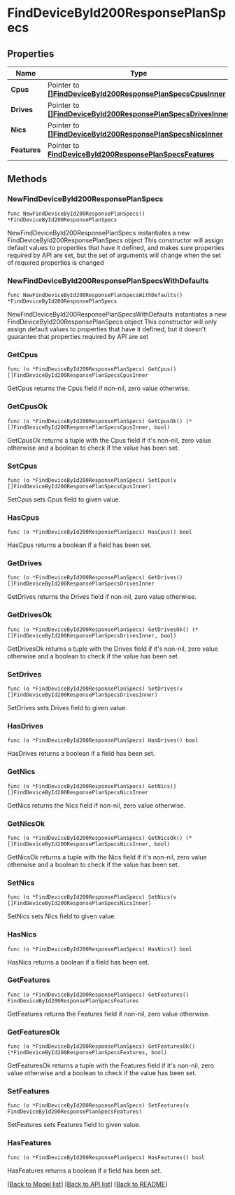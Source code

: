 # FindDeviceById200ResponsePlanSpecs

## Properties

Name | Type | Description | Notes
------------ | ------------- | ------------- | -------------
**Cpus** | Pointer to [**[]FindDeviceById200ResponsePlanSpecsCpusInner**](FindDeviceById200ResponsePlanSpecsCpusInner.md) |  | [optional] 
**Drives** | Pointer to [**[]FindDeviceById200ResponsePlanSpecsDrivesInner**](FindDeviceById200ResponsePlanSpecsDrivesInner.md) |  | [optional] 
**Nics** | Pointer to [**[]FindDeviceById200ResponsePlanSpecsNicsInner**](FindDeviceById200ResponsePlanSpecsNicsInner.md) |  | [optional] 
**Features** | Pointer to [**FindDeviceById200ResponsePlanSpecsFeatures**](FindDeviceById200ResponsePlanSpecsFeatures.md) |  | [optional] 

## Methods

### NewFindDeviceById200ResponsePlanSpecs

`func NewFindDeviceById200ResponsePlanSpecs() *FindDeviceById200ResponsePlanSpecs`

NewFindDeviceById200ResponsePlanSpecs instantiates a new FindDeviceById200ResponsePlanSpecs object
This constructor will assign default values to properties that have it defined,
and makes sure properties required by API are set, but the set of arguments
will change when the set of required properties is changed

### NewFindDeviceById200ResponsePlanSpecsWithDefaults

`func NewFindDeviceById200ResponsePlanSpecsWithDefaults() *FindDeviceById200ResponsePlanSpecs`

NewFindDeviceById200ResponsePlanSpecsWithDefaults instantiates a new FindDeviceById200ResponsePlanSpecs object
This constructor will only assign default values to properties that have it defined,
but it doesn't guarantee that properties required by API are set

### GetCpus

`func (o *FindDeviceById200ResponsePlanSpecs) GetCpus() []FindDeviceById200ResponsePlanSpecsCpusInner`

GetCpus returns the Cpus field if non-nil, zero value otherwise.

### GetCpusOk

`func (o *FindDeviceById200ResponsePlanSpecs) GetCpusOk() (*[]FindDeviceById200ResponsePlanSpecsCpusInner, bool)`

GetCpusOk returns a tuple with the Cpus field if it's non-nil, zero value otherwise
and a boolean to check if the value has been set.

### SetCpus

`func (o *FindDeviceById200ResponsePlanSpecs) SetCpus(v []FindDeviceById200ResponsePlanSpecsCpusInner)`

SetCpus sets Cpus field to given value.

### HasCpus

`func (o *FindDeviceById200ResponsePlanSpecs) HasCpus() bool`

HasCpus returns a boolean if a field has been set.

### GetDrives

`func (o *FindDeviceById200ResponsePlanSpecs) GetDrives() []FindDeviceById200ResponsePlanSpecsDrivesInner`

GetDrives returns the Drives field if non-nil, zero value otherwise.

### GetDrivesOk

`func (o *FindDeviceById200ResponsePlanSpecs) GetDrivesOk() (*[]FindDeviceById200ResponsePlanSpecsDrivesInner, bool)`

GetDrivesOk returns a tuple with the Drives field if it's non-nil, zero value otherwise
and a boolean to check if the value has been set.

### SetDrives

`func (o *FindDeviceById200ResponsePlanSpecs) SetDrives(v []FindDeviceById200ResponsePlanSpecsDrivesInner)`

SetDrives sets Drives field to given value.

### HasDrives

`func (o *FindDeviceById200ResponsePlanSpecs) HasDrives() bool`

HasDrives returns a boolean if a field has been set.

### GetNics

`func (o *FindDeviceById200ResponsePlanSpecs) GetNics() []FindDeviceById200ResponsePlanSpecsNicsInner`

GetNics returns the Nics field if non-nil, zero value otherwise.

### GetNicsOk

`func (o *FindDeviceById200ResponsePlanSpecs) GetNicsOk() (*[]FindDeviceById200ResponsePlanSpecsNicsInner, bool)`

GetNicsOk returns a tuple with the Nics field if it's non-nil, zero value otherwise
and a boolean to check if the value has been set.

### SetNics

`func (o *FindDeviceById200ResponsePlanSpecs) SetNics(v []FindDeviceById200ResponsePlanSpecsNicsInner)`

SetNics sets Nics field to given value.

### HasNics

`func (o *FindDeviceById200ResponsePlanSpecs) HasNics() bool`

HasNics returns a boolean if a field has been set.

### GetFeatures

`func (o *FindDeviceById200ResponsePlanSpecs) GetFeatures() FindDeviceById200ResponsePlanSpecsFeatures`

GetFeatures returns the Features field if non-nil, zero value otherwise.

### GetFeaturesOk

`func (o *FindDeviceById200ResponsePlanSpecs) GetFeaturesOk() (*FindDeviceById200ResponsePlanSpecsFeatures, bool)`

GetFeaturesOk returns a tuple with the Features field if it's non-nil, zero value otherwise
and a boolean to check if the value has been set.

### SetFeatures

`func (o *FindDeviceById200ResponsePlanSpecs) SetFeatures(v FindDeviceById200ResponsePlanSpecsFeatures)`

SetFeatures sets Features field to given value.

### HasFeatures

`func (o *FindDeviceById200ResponsePlanSpecs) HasFeatures() bool`

HasFeatures returns a boolean if a field has been set.


[[Back to Model list]](../README.md#documentation-for-models) [[Back to API list]](../README.md#documentation-for-api-endpoints) [[Back to README]](../README.md)


